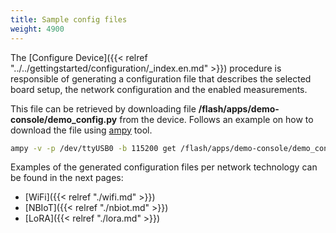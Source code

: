 ```yaml
---
title: Sample config files
weight: 4900
---
```


The [Configure Device]({{< relref "../../gettingstarted/configuration/_index.en.md" >}}) procedure is responsible of generating a configuration file that describes the selected board setup, the network configuration and the enabled measurements.

This file can be retrieved by downloading file **/flash/apps/demo-console/demo_config.py** from the device. Follows an example on how to download the file using [ampy](https://github.com/scientifichackers/ampy) tool.

```bash
ampy -v -p /dev/ttyUSB0 -b 115200 get /flash/apps/demo-console/demo_config.py demo_wifi_config.py
```

Examples of the generated configuration files per network technology can be found in the next pages:

- [WiFi]({{< relref "./wifi.md" >}})
- [NBIoT]({{< relref "./nbiot.md" >}})
- [LoRA]({{< relref "./lora.md" >}})
